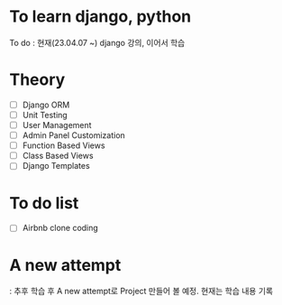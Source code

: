 # To learn django, python

To do
: 현재(23.04.07 ~) django 강의, 이어서 학습

# Theory

- [ ] Django ORM
- [ ] Unit Testing
- [ ] User Management
- [ ] Admin Panel Customization
- [ ] Function Based Views
- [ ] Class Based Views
- [ ] Django Templates

# To do list

- [ ] Airbnb clone coding

# A new attempt

: 추후 학습 후 A new attempt로 Project 만들어 볼 예정. 현재는 학습 내용 기록

